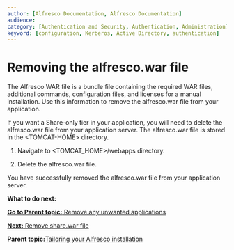 ```yaml
---
author: [Alfresco Documentation, Alfresco Documentation]
audience: 
category: [Authentication and Security, Authentication, Administration]
keyword: [configuration, Kerberos, Active Directory, authentication]
---
```


# Removing the alfresco.war file

The Alfresco WAR file is a bundle file containing the required WAR files, additional commands, configuration files, and licenses for a manual installation. Use this information to remove the alfresco.war file from your application.

If you want a Share-only tier in your application, you will need to delete the alfresco.war file from your application server. The alfresco.war file is stored in the <TOMCAT-HOME\> directory.

1.  Navigate to <TOMCAT\_HOME\>/webapps directory.

2.  Delete the alfresco.war file.


You have successfully removed the alfresco.war file from your application server.

**What to do next:**

[**Go to Parent topic:** Remove any unwanted applications](../concepts/remove-apps-install.md)

[**Next:** Remove share.war file](delete-share-war.md)

**Parent topic:**[Tailoring your Alfresco installation](../concepts/remove-apps-install.md)

